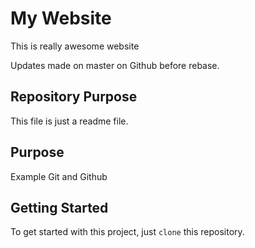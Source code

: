 # My Website

This is really awesome website

Updates made on master on Github before rebase.

## Repository Purpose

This file is just a readme file.

## Purpose

Example
Git and Github

## Getting Started

To get started with this project, just `clone` this repository.

